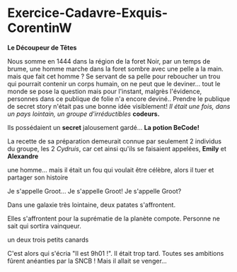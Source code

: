 # Exercice-Cadavre-Exquis-CorentinW

**Le Découpeur de Têtes**

Nous somme en 1444 dans la région de la foret Noir, par un temps de brume, une homme marche dans la foret sombre avec une pelle a la main. mais que fait cet homme ? Se servant de sa pelle pour reboucher un trou qui pourrait contenir un corps humain, on ne peut que le deviner...
tout le monde se pose la question mais pour l'instant, malgrès l'évidence, personnes dans ce publique de folie n'a encore deviné.. Prendre le publique de secret story n'était pas une bonne idée visiblement! *Il était une fois, dans un pays lointain, un groupe d'irréductibles* **__codeurs.__**


Ils possédaient un **secret** jalousement gardé... **__La potion BeCode!__**

La recette de sa préparation demeurait connue par seulement 2 individus du groupe, les 2 *Cydruis*, car cet ainsi qu'ils se faisaient appelées, **Emily** et **Alexandre**


une homme...
mais il était un fou qui voulait être célèbre, alors il tuer et partager son histoire



Je s'appelle Groot...
Je s'appelle Groot!
Je s'appelle Groot?

Dans une galaxie très lointaine, deux patates s'affrontent.

Elles s'affrontent pour la suprématie de la planète compote. Personne ne sait qui sortira vainqueur.

un deux trois petits canards

C'est alors qui s'écria "Il est 9h01 !". Il était trop tard. Toutes ses ambitions fûrent anéanties par la SNCB ! Mais il allait se venger...

